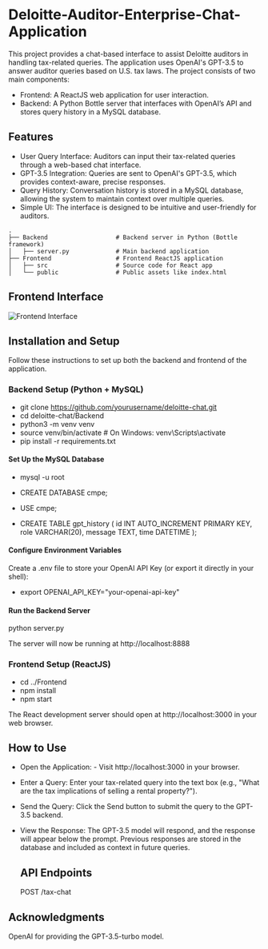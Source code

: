 # Deloitte-Auditor-Enterprise-Chat-Application
This project provides a chat-based interface to assist Deloitte auditors in handling tax-related queries. The application uses OpenAI's GPT-3.5 to answer auditor queries based on U.S. tax laws.
The project consists of two main components:
- Frontend: A ReactJS web application for user interaction.
- Backend: A Python Bottle server that interfaces with OpenAI’s API and stores query history in a MySQL database.

## Features

- User Query Interface: Auditors can input their tax-related queries through a web-based chat interface.
- GPT-3.5 Integration: Queries are sent to OpenAI's GPT-3.5, which provides context-aware, precise responses.
- Query History: Conversation history is stored in a MySQL database, allowing the system to maintain context over multiple queries.
- Simple UI: The interface is designed to be intuitive and user-friendly for auditors.

```
.
├── Backend                   # Backend server in Python (Bottle framework)
│   ├── server.py             # Main backend application
├── Frontend                  # Frontend ReactJS application
│   ├── src                   # Source code for React app
│   └── public                # Public assets like index.html
```

## Frontend Interface

![Frontend Interface](./Frontend/public/frontend_app.png)

## Installation and Setup

Follow these instructions to set up both the backend and frontend of the application.

### Backend Setup (Python + MySQL)

- git clone https://github.com/yourusername/deloitte-chat.git
- cd deloitte-chat/Backend
- python3 -m venv venv
- source venv/bin/activate  # On Windows: venv\Scripts\activate
- pip install -r requirements.txt

#### Set Up the MySQL Database
- mysql -u root
- CREATE DATABASE cmpe;
- USE cmpe;

- CREATE TABLE gpt_history (
    id INT AUTO_INCREMENT PRIMARY KEY,
    role VARCHAR(20),
    message TEXT,
    time DATETIME
);

#### Configure Environment Variables
Create a .env file to store your OpenAI API Key (or export it directly in your shell):
- export OPENAI_API_KEY="your-openai-api-key"

#### Run the Backend Server
python server.py

The server will now be running at http://localhost:8888

### Frontend Setup (ReactJS)

- cd ../Frontend
- npm install
- npm start

The React development server should open at http://localhost:3000 in your web browser.

## How to Use

- Open the Application:
      - Visit http://localhost:3000 in your browser.
 - Enter a Query: Enter your tax-related query into the text box (e.g., "What are the tax implications of selling a rental property?").
 - Send the Query: Click the Send button to submit the query to the GPT-3.5 backend.
 - View the Response: The GPT-3.5 model will respond, and the response will appear below the prompt. Previous responses are stored in the database and included as context in future queries.

   ## API Endpoints
   POST /tax-chat
   

## Acknowledgments

OpenAI for providing the GPT-3.5-turbo model.





